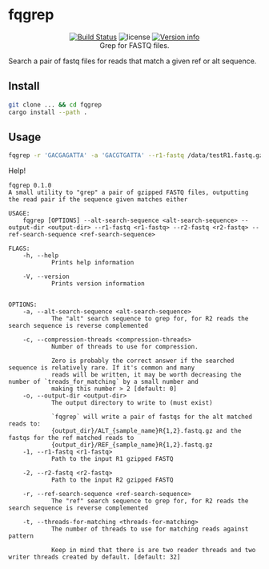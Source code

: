 # fqgrep

<p align="center">
  <a href="https://github.com/fulcrumgenomics/fqgrep/actions?query=workflow%3ACheck"><img src="https://github.com/fulcrumgenomics/fqgrep/workflows/Check/badge.svg" alt="Build Status"></a>
  <img src="https://img.shields.io/crates/l/fqgrep.svg" alt="license">
  <a href="https://crates.io/crates/fqgrep"><img src="https://img.shields.io/crates/v/fqgrep.svg?colorB=319e8c" alt="Version info"></a><br>
  Grep for FASTQ files.
</p>

Search a pair of fastq files for reads that match a given ref or alt sequence.

## Install

```bash 
git clone ... && cd fqgrep
cargo install --path .
```

## Usage

```bash
fqgrep -r 'GACGAGATTA' -a 'GACGTGATTA' --r1-fastq /data/testR1.fastq.gz  --r2-fastq /data/testR2.fastq.gz -o ./test_out -t 28
```

Help!

```
fqgrep 0.1.0
A small utility to "grep" a pair of gzipped FASTQ files, outputting the read pair if the sequence given matches either

USAGE:
    fqgrep [OPTIONS] --alt-search-sequence <alt-search-sequence> --output-dir <output-dir> --r1-fastq <r1-fastq> --r2-fastq <r2-fastq> --ref-search-sequence <ref-search-sequence>

FLAGS:
    -h, --help       
            Prints help information

    -V, --version    
            Prints version information


OPTIONS:
    -a, --alt-search-sequence <alt-search-sequence>
            The "alt" search sequence to grep for, for R2 reads the search sequence is reverse complemented

    -c, --compression-threads <compression-threads>      
            Number of threads to use for compression.
            
            Zero is probably the correct answer if the searched sequence is relatively rare. If it's common and many
            reads will be written, it may be worth decreasing the number of `treads_for_matching` by a small number and
            making this number > 2 [default: 0]
    -o, --output-dir <output-dir>                        
            The output directory to write to (must exist)
            
            `fqgrep` will write a pair of fastqs for the alt matched reads to:
            {output_dir}/ALT_{sample_name}R{1,2}.fastq.gz and the fastqs for the ref matched reads to
            {output_dir}/REF_{sample_name}R{1,2}.fastq.gz
    -1, --r1-fastq <r1-fastq>                            
            Path to the input R1 gzipped FASTQ

    -2, --r2-fastq <r2-fastq>                            
            Path to the input R2 gzipped FASTQ

    -r, --ref-search-sequence <ref-search-sequence>
            The "ref" search sequence to grep for, for R2 reads the search sequence is reverse complemented

    -t, --threads-for-matching <threads-for-matching>
            The number of threads to use for matching reads against pattern
            
            Keep in mind that there is are two reader threads and two writer threads created by default. [default: 32]
```